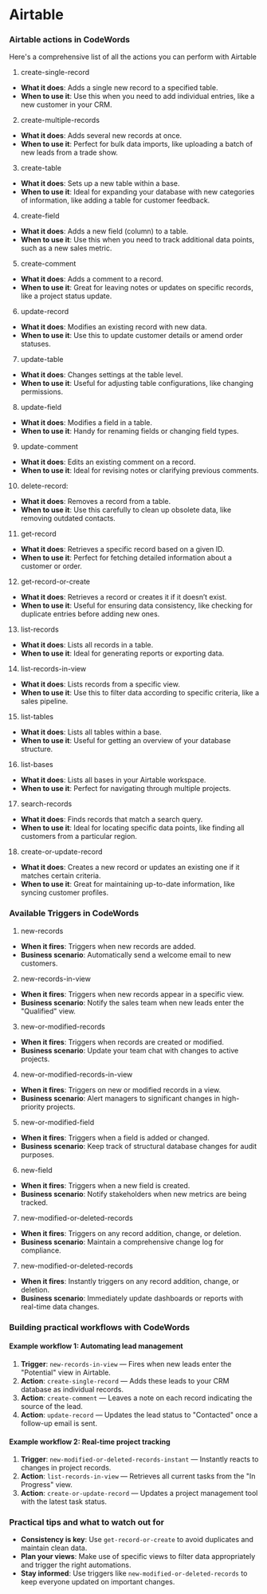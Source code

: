 # Airtable

### Airtable actions in CodeWords

Here's a comprehensive list of all the actions you can perform with Airtable

1. create-single-record

* **What it does**: Adds a single new record to a specified table.
* **When to use it**: Use this when you need to add individual entries, like a new customer in your CRM.

2. create-multiple-records

* **What it does**: Adds several new records at once.
* **When to use it**: Perfect for bulk data imports, like uploading a batch of new leads from a trade show.

3. create-table

* **What it does**: Sets up a new table within a base.
* **When to use it**: Ideal for expanding your database with new categories of information, like adding a table for customer feedback.

4. create-field

* **What it does**: Adds a new field (column) to a table.
* **When to use it**: Use this when you need to track additional data points, such as a new sales metric.

5. create-comment

* **What it does**: Adds a comment to a record.
* **When to use it**: Great for leaving notes or updates on specific records, like a project status update.

6. update-record

* **What it does**: Modifies an existing record with new data.
* **When to use it**: Use this to update customer details or amend order statuses.

7. update-table

* **What it does**: Changes settings at the table level.
* **When to use it**: Useful for adjusting table configurations, like changing permissions.

8. update-field

* **What it does**: Modifies a field in a table.
* **When to use it**: Handy for renaming fields or changing field types.

9. update-comment

* **What it does**: Edits an existing comment on a record.
* **When to use it**: Ideal for revising notes or clarifying previous comments.

10. delete-record:&#x20;

* **What it does**: Removes a record from a table.
* **When to use it**: Use this carefully to clean up obsolete data, like removing outdated contacts.

11. get-record

* **What it does**: Retrieves a specific record based on a given ID.
* **When to use it**: Perfect for fetching detailed information about a customer or order.

12. get-record-or-create

* **What it does**: Retrieves a record or creates it if it doesn’t exist.
* **When to use it**: Useful for ensuring data consistency, like checking for duplicate entries before adding new ones.

13. list-records

* **What it does**: Lists all records in a table.
* **When to use it**: Ideal for generating reports or exporting data.

14. list-records-in-view

* **What it does**: Lists records from a specific view.
* **When to use it**: Use this to filter data according to specific criteria, like a sales pipeline.

15. list-tables

* **What it does**: Lists all tables within a base.
* **When to use it**: Useful for getting an overview of your database structure.

16. list-bases

* **What it does**: Lists all bases in your Airtable workspace.
* **When to use it**: Perfect for navigating through multiple projects.

17. search-records

* **What it does**: Finds records that match a search query.
* **When to use it**: Ideal for locating specific data points, like finding all customers from a particular region.

18. create-or-update-record

* **What it does**: Creates a new record or updates an existing one if it matches certain criteria.
* **When to use it**: Great for maintaining up-to-date information, like syncing customer profiles.

### &#x20;Available Triggers in CodeWords

1. new-records

* **When it fires**: Triggers when new records are added.
* **Business scenario**: Automatically send a welcome email to new customers.

2. new-records-in-view

* **When it fires**: Triggers when new records appear in a specific view.
* **Business scenario**: Notify the sales team when new leads enter the "Qualified" view.

3. new-or-modified-records

* **When it fires**: Triggers when records are created or modified.
* **Business scenario**: Update your team chat with changes to active projects.

4. new-or-modified-records-in-view

* **When it fires**: Triggers on new or modified records in a view.
* **Business scenario**: Alert managers to significant changes in high-priority projects.

5. new-or-modified-field

* **When it fires**: Triggers when a field is added or changed.
* **Business scenario**: Keep track of structural database changes for audit purposes.

6. new-field

* **When it fires**: Triggers when a new field is created.
* **Business scenario**: Notify stakeholders when new metrics are being tracked.

7. new-modified-or-deleted-records

* **When it fires**: Triggers on any record addition, change, or deletion.
* **Business scenario**: Maintain a comprehensive change log for compliance.

7. new-modified-or-deleted-records

* **When it fires**: Instantly triggers on any record addition, change, or deletion.
* **Business scenario**: Immediately update dashboards or reports with real-time data changes.

### Building practical workflows with CodeWords

#### Example workflow 1: Automating lead management

1. **Trigger**: `new-records-in-view` — Fires when new leads enter the "Potential" view in Airtable.
2. **Action**: `create-single-record` — Adds these leads to your CRM database as individual records.
3. **Action**: `create-comment` — Leaves a note on each record indicating the source of the lead.
4. **Action**: `update-record` — Updates the lead status to "Contacted" once a follow-up email is sent.

#### Example workflow 2: Real-time project tracking

1. **Trigger**: `new-modified-or-deleted-records-instant` — Instantly reacts to changes in project records.
2. **Action**: `list-records-in-view` — Retrieves all current tasks from the "In Progress" view.
3. **Action**: `create-or-update-record` — Updates a project management tool with the latest task status.

### Practical tips and what to watch out for

* **Consistency is key**: Use `get-record-or-create` to avoid duplicates and maintain clean data.
* **Plan your views**: Make use of specific views to filter data appropriately and trigger the right automations.
* **Stay informed**: Use triggers like `new-modified-or-deleted-records` to keep everyone updated on important changes.
